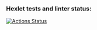 ### Hexlet tests and linter status:
[![Actions Status](https://github.com/NNbaur/python-project-lvl2/workflows/hexlet-check/badge.svg)](https://github.com/NNbaur/python-project-lvl2/actions)